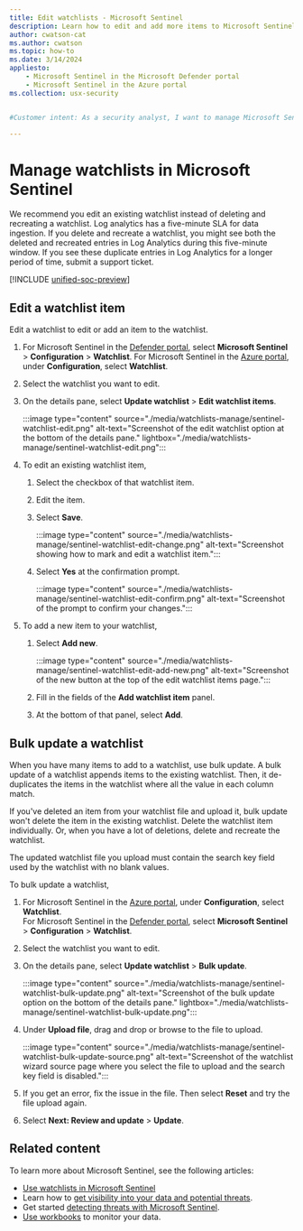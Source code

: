 ```yaml
---
title: Edit watchlists - Microsoft Sentinel
description: Learn how to edit and add more items to Microsoft Sentinel watchlists to them to keep them up-to-date.
author: cwatson-cat
ms.author: cwatson
ms.topic: how-to
ms.date: 3/14/2024
appliesto:
    - Microsoft Sentinel in the Microsoft Defender portal
    - Microsoft Sentinel in the Azure portal
ms.collection: usx-security


#Customer intent: As a security analyst, I want to manage Microsoft Sentinel watchlists so that I can efficiently monitor and respond to potential threats.

---
```


# Manage watchlists in Microsoft Sentinel

We recommend you edit an existing watchlist instead of deleting and recreating a watchlist. Log analytics has a five-minute SLA for data ingestion. If you delete and recreate a watchlist, you might see both the deleted and recreated entries in Log Analytics during this five-minute window. If you see these duplicate entries in Log Analytics for a longer period of time, submit a support ticket.

[!INCLUDE [unified-soc-preview](includes/unified-soc-preview.md)]

## Edit a watchlist item

Edit a watchlist to edit or add an item to the watchlist.

1. For Microsoft Sentinel in the [Defender portal](https://security.microsoft.com/), select **Microsoft Sentinel** > **Configuration** > **Watchlist**. For Microsoft Sentinel in the [Azure portal](https://portal.azure.com), under **Configuration**, select **Watchlist**.
1. Select the watchlist you want to edit.
1. On the details pane, select **Update watchlist** > **Edit watchlist items**.

   :::image type="content" source="./media/watchlists-manage/sentinel-watchlist-edit.png" alt-text="Screenshot of the edit watchlist option at the bottom of the details pane." lightbox="./media/watchlists-manage/sentinel-watchlist-edit.png":::

1. To edit an existing watchlist item, 
   1. Select the checkbox of that watchlist item.
   1. Edit the item.
   1. Select **Save**.

      :::image type="content" source="./media/watchlists-manage/sentinel-watchlist-edit-change.png" alt-text="Screenshot showing how to mark and edit a watchlist item.":::

   1. Select **Yes** at the confirmation prompt.

      :::image type="content" source="./media/watchlists-manage/sentinel-watchlist-edit-confirm.png" alt-text="Screenshot of the prompt to confirm your changes.":::

1. To add a new item to your watchlist,
   1. Select **Add new**.

      :::image type="content" source="./media/watchlists-manage/sentinel-watchlist-edit-add-new.png" alt-text="Screenshot of the new button at the top of the edit watchlist items page.":::

   1. Fill in the fields of the **Add watchlist item** panel.
   1. At the bottom of that panel, select **Add**.

## Bulk update a watchlist

When you have many items to add to a watchlist, use bulk update. A bulk update of a watchlist appends items to the existing watchlist. Then, it de-duplicates the items in the watchlist where all the value in each column match.

If you've deleted an item from your watchlist file and upload it, bulk update won't delete the item in the existing watchlist. Delete the watchlist item individually. Or, when you have a lot of deletions, delete and recreate the watchlist.

The updated watchlist file you upload must contain the search key field used by the watchlist with no blank values.

To bulk update a watchlist,

1. For Microsoft Sentinel in the [Azure portal](https://portal.azure.com), under **Configuration**, select **Watchlist**.<br> For Microsoft Sentinel in the [Defender portal](https://security.microsoft.com/), select **Microsoft Sentinel** > **Configuration** > **Watchlist**.
1. Select the watchlist you want to edit.
1. On the details pane, select **Update watchlist** > **Bulk update**.

   :::image type="content" source="./media/watchlists-manage/sentinel-watchlist-bulk-update.png" alt-text="Screenshot of the bulk update option on the bottom of the details pane." lightbox="./media/watchlists-manage/sentinel-watchlist-bulk-update.png":::

1. Under **Upload file**, drag and drop or browse to  the file to upload.

   :::image type="content" source="./media/watchlists-manage/sentinel-watchlist-bulk-update-source.png" alt-text="Screenshot of the watchlist wizard source page where you select the file to upload and the search key field is disabled.":::

1. If you get an error, fix the issue in the file. Then select **Reset** and try the file upload again.
1. Select **Next: Review and update** > **Update**.

## Related content

To learn more about Microsoft Sentinel, see the following articles:

- [Use watchlists in Microsoft Sentinel](watchlists.md)
- Learn how to [get visibility into your data and potential threats](get-visibility.md).
- Get started [detecting threats with Microsoft Sentinel](./detect-threats-built-in.md).
- [Use workbooks](monitor-your-data.md) to monitor your data.

